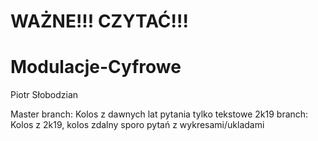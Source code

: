 # WAŻNE!!! CZYTAĆ!!!

# Modulacje-Cyfrowe
Piotr Słobodzian

Master branch: Kolos z dawnych lat pytania tylko tekstowe
2k19 branch: Kolos z 2k19, kolos zdalny sporo pytań z wykresami/ukladami
